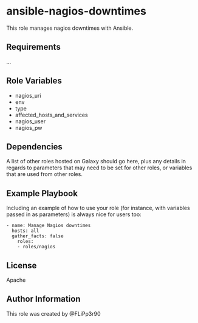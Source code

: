 ansible-nagios-downtimes
=========

This role manages nagios downtimes with Ansible.

Requirements
------------

...

Role Variables
--------------

- nagios_uri
- env
- type
- affected_hosts_and_services
- nagios_user
- nagios_pw

Dependencies
------------

A list of other roles hosted on Galaxy should go here, plus any details in regards to parameters that may need to be set for other roles, or variables that are used from other roles.

Example Playbook
----------------

Including an example of how to use your role (for instance, with variables passed in as parameters) is always nice for users too:

    - name: Manage Nagios downtimes
      hosts: all
      gather_facts: false
        roles:
        - roles/nagios

License
-------

Apache

Author Information
------------------

This role was created by @FLiPp3r90
